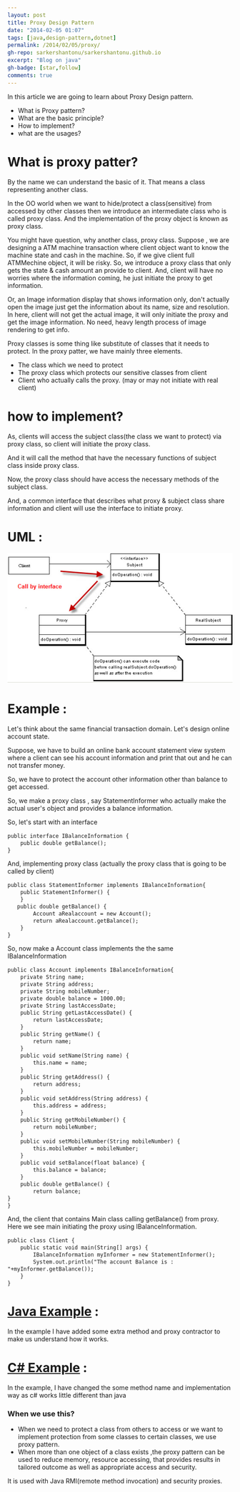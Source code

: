 ```yaml
---
layout: post
title: Proxy Design Pattern
date: "2014-02-05 01:07"
tags: [java,design-pattern,dotnet]
permalink: /2014/02/05/proxy/
gh-repo: sarkershantonu/sarkershantonu.github.io
excerpt: "Blog on java"
gh-badge: [star,follow]
comments: true
---
```

In this article we are going to learn about Proxy Design pattern.
- What is Proxy pattern? 
- What are the basic principle? 
- How to implement?
- what are the usages?

# What is proxy patter? 
By the name we can understand the basic of it. That means a class representing another class. 

In the OO world when we want to hide/protect a class(sensitive) from accessed by other classes then we introduce an intermediate class who is called proxy class. And the implementation of the proxy object is known as proxy class.

You might have question, why another class, proxy class. Suppose , we are designing a ATM machine transaction where client object want to know the machine state and cash in the machine. So, if we give client full ATMMechine object, it will be risky. So, we introduce a proxy class that only gets the state & cash amount an provide to client. And, client will have no worries where the information coming, he just initiate the proxy to get information.

Or, an Image information display that shows information only, don't actually open the image just get the information about its name, size and resolution. In here, client will not get the actual image, it will only initiate the proxy and get the image information. No need, heavy length process of image rendering to get info. 

Proxy classes is some thing like substitute of classes that it needs to protect. In the proxy patter, we have mainly three elements. 
- The class which we need to protect
- The proxy class which protects our sensitive classes from client
- Client who actually calls the proxy. (may or may not initiate with real  client) 

# how to implement?
As, clients will access the subject class(the class we want to protect) via proxy class, so client will initiate the proxy class. 

And it will call the method that have the necessary functions of subject class inside proxy class.

Now, the proxy class should have access the necessary methods of the subject class.

And, a common interface that describes what proxy & subject class share information and client will use the interface to initiate proxy. 

# UML : 
![uml-proxy](/images/Patterns/Proxy.jpg)

# Example : 
Let's think about the same financial transaction domain. Let's design online account state. 

Suppose, we have to build an online bank account statement view system where a client can see his account information and print that out and he can not transfer money. 

So, we have to protect the account other information other than balance to get accessed. 

So, we make a proxy class , say StatementInformer who actually make the actual user's object and provides a balance information.

So, let's start with an interface

```
public interface IBalanceInformation {
    public double getBalance();
}
```

And, implementing proxy class (actually the proxy class that is going to be called by client)

```
public class StatementInformer implements IBalanceInformation{
    public StatementInformer() {
    }
   public double getBalance() {
        Account aRealaccount = new Account();
        return aRealaccount.getBalance();
    }
} 
```

So, now make a Account class implements the the same IBalanceInformation

```
public class Account implements IBalanceInformation{
    private String name;
    private String address;
    private String mobileNumber;
    private double balance = 1000.00;
    private String lastAccessDate;    
    public String getLastAccessDate() {        
        return lastAccessDate;    
    }    
    public String getName() {        
        return name;    
    }
    public void setName(String name) {        
        this.name = name;    
    }
    public String getAddress() {        
        return address;    
    }
    public void setAddress(String address) {        
        this.address = address;    
    }
    public String getMobileNumber() {        
        return mobileNumber;    
    }
    public void setMobileNumber(String mobileNumber) {
        this.mobileNumber = mobileNumber;    
    }
    public void setBalance(float balance) {        
        this.balance = balance;      
    }    
    public double getBalance() {        
        return balance;    
}
}
```

And, the client that contains Main class calling getBalance() from proxy. Here we see main initiating the proxy using IBalanceInformation.

```
public class Client {
    public static void main(String[] args) {
        IBalanceInformation myInformer = new StatementInformer();
        System.out.println("The account Balance is : "+myInformer.getBalance());
    }
}
```

# [Java Example]() :
In the example I have added some extra method and proxy contractor to make us understand how it works.  

# [C# Example]() :
In the example, I have changed the some method name and implementation way as c# works little different than java

### When we use this? 
- When we need to protect a class from others to access or we want to implement protection from some classes to certain classes, we use proxy pattern.
- When more than one object of a class exists ,the proxy pattern can be used to  reduce memory, resource accessing, that provides results in tailored outcome as well as appropriate access and security.

It is used with Java RMI(remote method invocation) and security proxies.  

